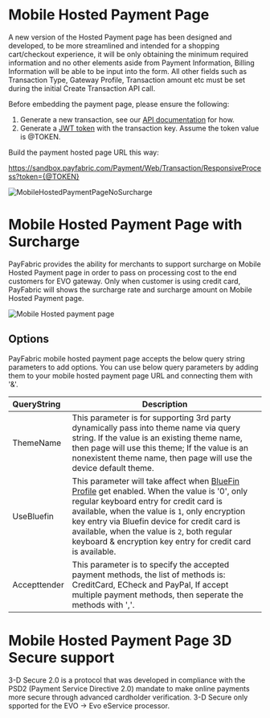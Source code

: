 Mobile Hosted Payment Page
==========================
A new version of the Hosted Payment page has been designed and developed, to be more streamlined and intended for a shopping cart/checkout experience, it will be only obtaining the minimum required information and no other elements aside from Payment Information, Billing Information will be able to be input into the form.  All other fields such as Transaction Type, Gateway Profile, Transaction amount etc must be set during the initial Create Transaction API call.

Before embedding the payment page, please ensure the following:

1. Generate a new transaction, see our [API documentation](../../../../PayFabric-APIs/blob/master/PayFabric/Sections/Transactions.md#create-a-transaction) for how. 
2. Generate a [JWT token](../../../../PayFabric-APIs/blob/master/PayFabric/Sections/JWTToken.md) with the transaction key.  Assume the token value is @TOKEN.

Build the payment hosted page URL this way:

https://sandbox.payfabric.com/Payment/Web/Transaction/ResponsiveProcess?token={@TOKEN}
 
![MobileHostedPaymentPageNoSurcharge](https://raw.githubusercontent.com/PayFabric/Portal/master/PayFabric/Sections/Screenshots/MobileHostedPaymentPageNoSurcharge.png "MobileHostedPaymentPageNoSurcharge") 

Mobile Hosted Payment Page with Surcharge
===================================
PayFabric provides the ability for merchants to support surcharge on Mobile Hosted Payment page in order to pass on processing cost to the end customers for EVO gateway.
Only when customer is using credit card, PayFabric will shows the surcharge rate and surcharge amount on Mobile Hosted Payment page.

![Mobile Hosted payment page](https://raw.githubusercontent.com/PayFabric/Portal/master/PayFabric/Sections/Screenshots/MobileHostedPaymentPage.png "Mobile Hosted payment page")

Options
-------

PayFabric mobile hosted payment page accepts the below query string parameters to add options. You can use below query parameters by adding them to your mobile hosted payment page URL and connecting them with '&'.

>
| QueryString| Description | 
| :------------- | ------------- | 
|ThemeName|This parameter is for supporting 3rd party dynamically pass into theme name via query string. If the value is an existing theme name, then page will use this theme; If the value is an nonexistent theme name, then page will use the device default theme.|
|UseBluefin|This parameter will take affect when [BlueFin Profile](https://github.com/PayFabric/Portal/blob/master/PayFabric/Sections/Bluefin.md) get enabled. When the value is '0', only regular keyboard entry for credit card is available, when the value is `1`, only encryption key entry via Bluefin device for credit card is available, when the value is `2`, both regular keyboard & encryption key entry for credit card is available.|
|Accepttender|This parameter is to specify the accepted payment methods, the list of methods is: CreditCard, ECheck and PayPal, If accept multiple payment methods, then seperate the methods with ','.|

Mobile Hosted Payment Page 3D Secure support
======================================
3-D Secure 2.0 is a protocol that was developed in compliance with the PSD2 (Payment Service Directive 2.0) mandate to make online payments more secure through advanced cardholder verification. 3-D Secure only spported for the EVO -> Evo eService processor.

